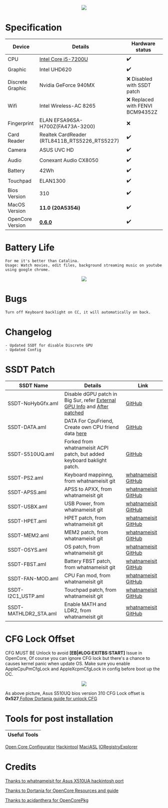 <p align="center">
<img src="https://i.imgur.com/piJu4XY.png")
    </p>

# Specification

Device | Details | Hardware status 
------------ | ------------- | ------------- 
CPU | [Intel Core i5-7200U](https://ark.intel.com/content/www/us/en/ark/products/95443/intel-core-i5-7200u-processor-3m-cache-up-to-3-10-ghz.html) | :heavy_check_mark:
Graphic | Intel UHD620 | :heavy_check_mark:
Discrete Graphic | Nvidia GeForce 940MX | :x:  Disabled with SSDT patch
Wifi | Intel Wireless-AC 8265 | :x:  Replaced with FENVI BCM94352Z 
Fingerprint | ELAN EFSA96SA-H700Z(FA473A-3200) | :x: 
Card Reader | Realtek CardReader (RTL8411B_RTS5226_RTS5227) | :heavy_check_mark:
Camera | ASUS UVC HD | :heavy_check_mark:
Audio | Conexant Audio CX8050 | :heavy_check_mark:
Battery | 42Wh | :heavy_check_mark:
Touchpad | ELAN1300 | :heavy_check_mark:
Bios Version | 310 | :heavy_check_mark: 
MacOS Version | **11.0 (20A5354i)** | :heavy_check_mark:
OpenCore Version | [**0.6.0**](https://github.com/acidanthera/OpenCorePkg) | :heavy_check_mark:


# Battery Life 
    For me it's better than Catalina. 
    Usage: Watch movies, edit files, background streaming music on youtube using google chrome. 

<p align="center">
<img src="https://i.imgur.com/syp1bDF.png")
    </p>
    
# Bugs 

    Turn off Keyboard backlight on CC, it will automatically on back. 
    

# Changelog 
    
    - Updated SSDT for disable Discrete GPU 
    - Updated Config

# SSDT Patch

SSDT Name | Details | Link
------------ | ------------- | -------------
SSDT-NoHybGfx.aml | Disable dGPU patch in Big Sur, refer [External GPU Info](https://i.imgur.com/jiTHabt.png) and [After patched](https://i.imgur.com/tURa1DG.png) | [GitHub](https://github.com/JoK3rLeE/Asus-S510UQ-BQ178T/raw/Big-Sur/OpenCore%20(Big%20Sur)/EFI/OC/ACPI/SSDT-NoHybGfx.aml)
SSDT-DATA.aml | DATA For CpuFriend, Create own CPU friend data [here](https://github.com/corpnewt/CPUFriendFriend) | [GitHub](https://github.com/JoK3rLeE/Asus-S510UQ-BQ178T/raw/Big-Sur/OpenCore%20(Big%20Sur)/EFI/OC/ACPI/SSDT-DATA.aml)
SSDT-S510UQ.aml | Forked from whatnameisit ACPI patch, but added keyboard baklight patch. | [GitHub](https://github.com/JoK3rLeE/Asus-S510UQ-BQ178T/blob/Big-Sur/OpenCore%20(Big%20Sur)/EFI/OC/ACPI/SSDT-S510UQ.aml)
SSDT-PS2.aml | Keyboard mappinng, from whatnameisit git | [whatnameisit GitHub](https://github.com/whatnameisit/Asus-Vivobook-X510UA-BQ490-Catalina-10.15.3-Hackintosh)
SSDT-APSS.aml | APSS to APXX, from whatnameisit git | [whatnameisit GitHub](https://github.com/whatnameisit/Asus-Vivobook-X510UA-BQ490-Catalina-10.15.3-Hackintosh)
SSDT-USBX.aml | USB Power, from whatnameisit git | [whatnameisit GitHub](https://github.com/whatnameisit/Asus-Vivobook-X510UA-BQ490-Catalina-10.15.3-Hackintosh)
SSDT-HPET.aml | HPET patch, from whatnameisit git | [whatnameisit GitHub](https://github.com/whatnameisit/Asus-Vivobook-X510UA-BQ490-Catalina-10.15.3-Hackintosh)
SSDT-MEM2.aml | MEM2 patch, from whatnameisit git | [whatnameisit GitHub](https://github.com/whatnameisit/Asus-Vivobook-X510UA-BQ490-Catalina-10.15.3-Hackintosh)
SSDT-OSYS.aml | OS patch, from whatnameisit git | [whatnameisit GitHub](https://github.com/whatnameisit/Asus-Vivobook-X510UA-BQ490-Catalina-10.15.3-Hackintosh)
SSDT-FBST.aml | Battery FBST patch, from whatnameisit git | [whatnameisit GitHub](https://github.com/whatnameisit/Asus-Vivobook-X510UA-BQ490-Catalina-10.15.3-Hackintosh)
SSDT-FAN-MOD.aml | CPU Fan mod, from whatnameisit git | [whatnameisit GitHub](https://github.com/whatnameisit/Asus-Vivobook-X510UA-BQ490-Catalina-10.15.3-Hackintosh)
SSDT-I2C1_USTP.aml | Touchpad patch, from whatnameisit git | [whatnameisit GitHub](https://github.com/whatnameisit/Asus-Vivobook-X510UA-BQ490-Catalina-10.15.3-Hackintosh)
SSDT-MATHLDR2_STA.aml | Enable MATH and LDR2, from whatnameisit git | [whatnameisit GitHub](https://github.com/whatnameisit/Asus-Vivobook-X510UA-BQ490-Catalina-10.15.3-Hackintosh)


# CFG Lock Offset
CFG MUST BE Unlock to avoid **[EB|#LOG:EXITBS:START]** Issue in OpenCore, Of course you can ignore CFG lock but there's a chance to causes kernel panic when update OS. Make sure you enable AppleCpuPmCfgLock and AppleXcpmCfgLock in config before boot up the OC. 


<p align="center">
<img src="https://i.imgur.com/S4Repod.png")
    </p>

As above picture, Asus S510UQ bios version 310 CFG Lock offset is **0x527**,[Follow Dortania guide for unlock CFG](https://dortania.github.io/OpenCore-Install-Guide/extras/msr-lock.html)
    
# Tools for post installation 

Useful Tools |
------------ |
[Open Core Configurator](https://mackie100projects.altervista.org/download-opencore-configurator/)
[Hackintool](https://github.com/headkaze/Hackintool)
[MaciASL](https://bitbucket.org/RehabMan/os-x-maciasl-patchmatic/downloads/) 
[IORegistryExplorer](https://github.com/vulgo/IORegistryExplorer) 


# Credits 
[Thanks to whatnameisit for Asus X510UA hackintosh port](https://github.com/whatnameisit/Asus-Vivobook-X510UA-BQ490-Catalina-10.15.3-Hackintosh)

[Thanks to Dortania for OpenCore Resources and guide](https://github.com/dortania)

[Thanks to acidanthera for OpenCorePkg](https://github.com/acidanthera/OpenCorePkg)



